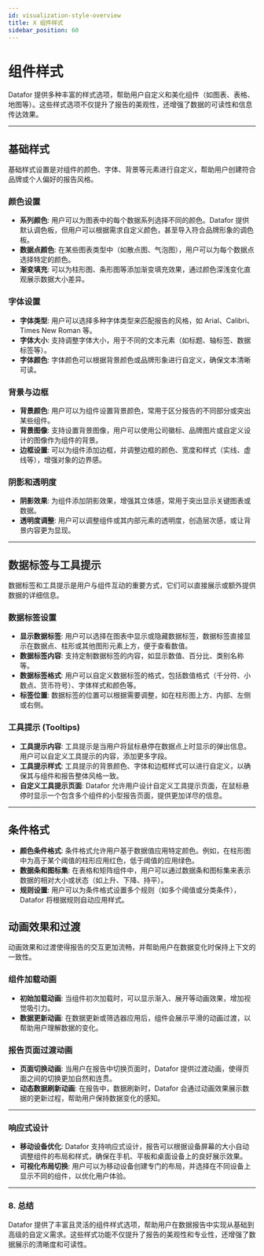 ```yaml
---
id: visualization-style-overview
title: X 组件样式
sidebar_position: 60
---
```


# 组件样式

Datafor 提供多种丰富的样式选项，帮助用户自定义和美化组件（如图表、表格、地图等）。这些样式选项不仅提升了报告的美观性，还增强了数据的可读性和信息传达效果。

------

## **基础样式**

基础样式设置是对组件的颜色、字体、背景等元素进行自定义，帮助用户创建符合品牌或个人偏好的报告风格。

### 颜色设置

- **系列颜色**: 用户可以为图表中的每个数据系列选择不同的颜色。Datafor 提供默认调色板，但用户可以根据需求自定义颜色，甚至导入符合品牌形象的调色板。
- **数据点颜色**: 在某些图表类型中（如散点图、气泡图），用户可以为每个数据点选择特定的颜色。
- **渐变填充**: 可以为柱形图、条形图等添加渐变填充效果，通过颜色深浅变化直观展示数据大小差异。

### 字体设置

- **字体类型**: 用户可以选择多种字体类型来匹配报告的风格，如 Arial、Calibri、Times New Roman 等。
- **字体大小**: 支持调整字体大小，用于不同的文本元素（如标题、轴标签、数据标签等）。
- **字体颜色**: 字体颜色可以根据背景颜色或品牌形象进行自定义，确保文本清晰可读。

### 背景与边框

- **背景颜色**: 用户可以为组件设置背景颜色，常用于区分报告的不同部分或突出某些组件。
- **背景图像**: 支持设置背景图像，用户可以使用公司徽标、品牌图片或自定义设计的图像作为组件的背景。
- **边框设置**: 可以为组件添加边框，并调整边框的颜色、宽度和样式（实线、虚线等），增强对象的边界感。

### 阴影和透明度

- **阴影效果**: 为组件添加阴影效果，增强其立体感，常用于突出显示关键图表或数据。
- **透明度调整**: 用户可以调整组件或其内部元素的透明度，创造层次感，或让背景内容更为显现。

------

## **数据标签与工具提示**

数据标签和工具提示是用户与组件互动的重要方式，它们可以直接展示或额外提供数据的详细信息。

### 数据标签设置

- **显示数据标签**: 用户可以选择在图表中显示或隐藏数据标签，数据标签直接显示在数据点、柱形或其他图形元素上方，便于查看数值。
- **数据标签内容**: 支持定制数据标签的内容，如显示数值、百分比、类别名称等。
- **数据标签格式**: 用户可以自定义数据标签的格式，包括数值格式（千分符、小数点、货币符号）、字体样式和颜色等。
- **标签位置**: 数据标签的位置可以根据需要调整，如在柱形图上方、内部、左侧或右侧。

### 工具提示 (Tooltips)

- **工具提示内容**: 工具提示是当用户将鼠标悬停在数据点上时显示的弹出信息。用户可以自定义工具提示的内容，添加更多字段。
- **工具提示样式**: 工具提示的背景颜色、字体和边框样式可以进行自定义，以确保其与组件和报告整体风格一致。
- **自定义工具提示页面**: Datafor 允许用户设计自定义工具提示页面，在鼠标悬停时显示一个包含多个组件的小型报告页面，提供更加详尽的信息。

------

## **条件格式**

- **颜色条件格式**: 条件格式允许用户基于数据值应用特定颜色。例如，在柱形图中为高于某个阈值的柱形应用红色，低于阈值的应用绿色。
- **数据条和图标集**: 在表格和矩阵组件中，用户可以通过数据条和图标集来表示数据的相对大小或状态（如上升、下降、持平）。
- **规则设置**: 用户可以为条件格式设置多个规则（如多个阈值或分类条件），Datafor 将根据规则自动应用样式。

## **动画效果和过渡**

动画效果和过渡使得报告的交互更加流畅，并帮助用户在数据变化时保持上下文的一致性。

### 组件加载动画

- **初始加载动画**: 当组件初次加载时，可以显示渐入、展开等动画效果，增加视觉吸引力。
- **数据更新动画**: 在数据更新或筛选器应用后，组件会展示平滑的动画过渡，以帮助用户理解数据的变化。

### 报告页面过渡动画

- **页面切换动画**: 当用户在报告中切换页面时，Datafor 提供过渡动画，使得页面之间的切换更加自然和连贯。
- **动态数据刷新动画**: 在报告中，数据刷新时，Datafor 会通过动画效果展示数据的更新过程，帮助用户保持数据变化的感知。


------

### **响应式设计**

- **移动设备优化**: Datafor 支持响应式设计，报告可以根据设备屏幕的大小自动调整组件的布局和样式，确保在手机、平板和桌面设备上的良好展示效果。
- **可视化布局切换**: 用户可以为移动设备创建专门的布局，并选择在不同设备上显示不同的组件，以优化用户体验。

------

### 8. **总结**

Datafor 提供了丰富且灵活的组件样式选项，帮助用户在数据报告中实现从基础到高级的自定义需求。这些样式功能不仅提升了报告的美观性和专业性，还增强了数据展示的清晰度和可读性。